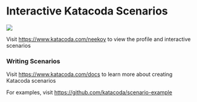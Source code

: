# Interactive Katacoda Scenarios

[![](http://shields.katacoda.com/katacoda/neekoy/count.svg)](https://www.katacoda.com/neekoy "Get your profile on Katacoda.com")

Visit https://www.katacoda.com/neekoy to view the profile and interactive scenarios

### Writing Scenarios
Visit https://www.katacoda.com/docs to learn more about creating Katacoda scenarios

For examples, visit https://github.com/katacoda/scenario-example

